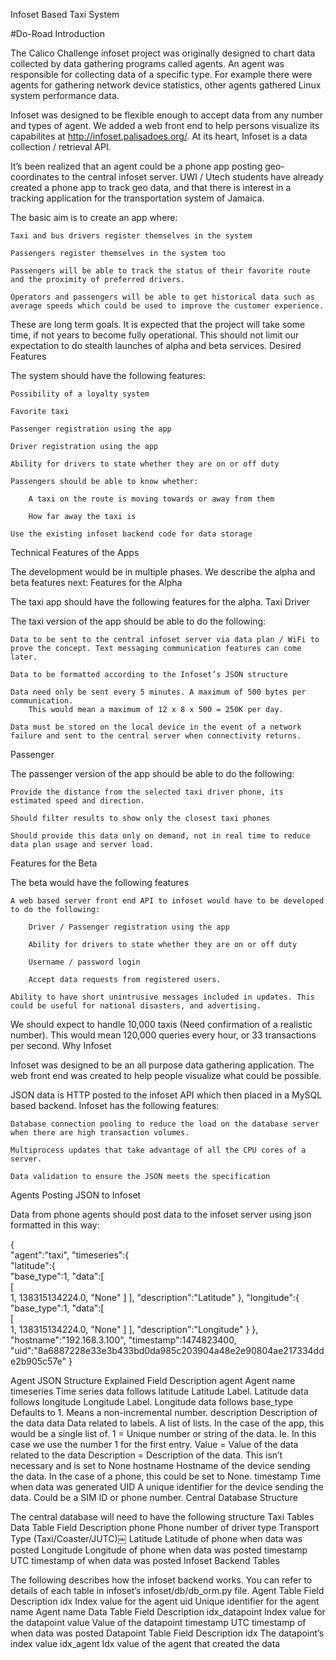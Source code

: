 Infoset Based Taxi System

#Do-Road
Introduction

The Calico Challenge infoset project was originally designed to chart data collected by data gathering programs called agents. An agent was responsible for collecting data of a specific type. For example there were agents for gathering network device statistics, other agents gathered Linux system performance data.

Infoset was designed to be flexible enough to accept data from any number and types of agent. We added a web front end to help persons visualize its capabilites at http://infoset.palisadoes.org/. At its heart, Infoset is a data collection / retrieval API.

It’s been realized that an agent could be a phone app posting geo-coordinates to the central infoset server. UWI / Utech students have already created a phone app to track geo data, and that there is interest in a tracking application for the transportation system of Jamaica.

The basic aim is to create an app where:

    Taxi and bus drivers register themselves in the system

    Passengers register themselves in the system too

    Passengers will be able to track the status of their favorite route and the proximity of preferred drivers.

    Operators and passengers will be able to get historical data such as average speeds which could be used to improve the customer experience.

These are long term goals. It is expected that the project will take some time, if not years to become fully operational. This should not limit our expectation to do stealth launches of alpha and beta services.
Desired Features

The system should have the following features:

    Possibility of a loyalty system

    Favorite taxi

    Passenger registration using the app

    Driver registration using the app

    Ability for drivers to state whether they are on or off duty

    Passengers should be able to know whether:

        A taxi on the route is moving towards or away from them

        How far away the taxi is

    Use the existing infoset backend code for data storage

Technical Features of the Apps

The development would be in multiple phases. We describe the alpha and beta features next:
Features for the Alpha

The taxi app should have the following features for the alpha.
Taxi Driver

The taxi version of the app should be able to do the following:

    Data to be sent to the central infoset server via data plan / WiFi to prove the concept. Text messaging communication features can come later.

    Data to be formatted according to the Infoset’s JSON structure

    Data need only be sent every 5 minutes. A maximum of 500 bytes per communication.
        This would mean a maximum of 12 x 8 x 500 = 250K per day.

    Data must be stored on the local device in the event of a network failure and sent to the central server when connectivity returns.

Passenger

The passenger version of the app should be able to do the following:

    Provide the distance from the selected taxi driver phone, its estimated speed and direction.

    Should filter results to show only the closest taxi phones

    Should provide this data only on demand, not in real time to reduce data plan usage and server load.

Features for the Beta

The beta would have the following features

    A web based server front end API to infoset would have to be developed to do the following:

        Driver / Passenger registration using the app

        Ability for drivers to state whether they are on or off duty

        Username / password login

        Accept data requests from registered users.

    Ability to have short unintrusive messages included in updates. This could be useful for national disasters, and advertising.

We should expect to handle 10,000 taxis (Need confirmation of a realistic number). This would mean 120,000 queries every hour, or 33 transactions per second.
Why Infoset

Infoset was designed to be an all purpose data gathering application. The web front end was created to help people visualize what could be possible.

JSON data is HTTP posted to the infoset API which then placed in a MySQL based backend. Infoset has the following features:

    Database connection pooling to reduce the load on the database server when there are high transaction volumes.

    Multiprocess updates that take advantage of all the CPU cores of a server.

    Data validation to ensure the JSON meets the specification

Agents Posting JSON to Infoset

Data from phone agents should post data to the infoset server using json formatted in this way:

{  
   "agent":"taxi",
   "timeseries":{  
      "latitude":{  
         "base_type":1,
         "data":[  
            [  
               1,
               138315134224.0,
               "None"
            ]
         ],
         "description":"Latitude"
      },
      "longitude":{  
         "base_type":1,
         "data":[  
            [  
               1,
               138315134224.0,
               "None"
            ]
         ],
         "description":"Longitude"
      }
   },
   "hostname":"192.168.3.100",
   "timestamp":1474823400,
   "uid":"8a6887228e33e3b433bd0da985c203904a48e2e90804ae217334dde2b905c57e"
}

Agent JSON Structure Explained
Field 	Description
agent 	Agent name
timeseries 	Time series data follows
latitude 	Latitude Label. Latitude data follows
longitude 	Longitude Label. Longitude data follows
base_type 	Defaults to 1. Means a non-incremental number.
description 	Description of the data
data 	Data related to labels. A list of lists. In the case of the app, this would be a single list of. 1 = Unique number or string of the data. Ie. In this case we use the number 1 for the first entry. Value = Value of the data related to the data Description = Description of the data. This isn’t necessary and is set to None
hostname 	Hostname of the device sending the data. In the case of a phone, this could be set to None.
timestamp 	Time when data was generated
UID 	A unique identifier for the device sending the data. Could be a SIM ID or phone number.
Central Database Structure

The central database will need to have the following structure
Taxi Tables
Data Table
Field 	Description
phone 	Phone number of driver
type 	Transport Type (Taxi/Coaster/JUTC)￼
Latitude 	Latitude of phone when data was posted
Longitude 	Longitude of phone when data was posted
timestamp 	UTC timestamp of when data was posted
Infoset Backend Tables

The following describes how the infoset backend works. You can refer to details of each table in infoset’s infoset/db/db_orm.py file.
Agent Table
Field 	Description
idx 	Index value for the agent
uid 	Unique identifier for the agent
name 	Agent name
Data Table
Field 	Description
idx_datapoint 	Index value for the datapoint
value 	Value of the datapoint
timestamp 	UTC timestamp of when data was posted
Datapoint Table
Field 	Description
idx 	The datapoint’s index value
idx_agent 	Idx value of the agent that created the data
